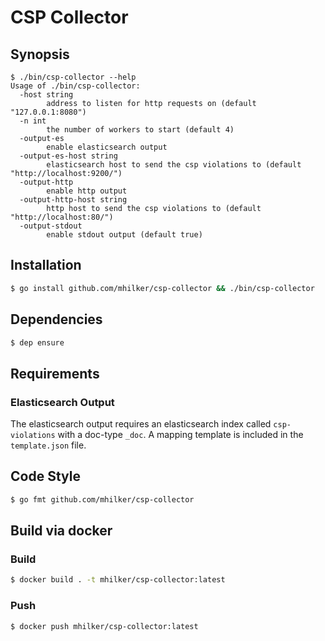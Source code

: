 # CSP Collector

## Synopsis

```
$ ./bin/csp-collector --help
Usage of ./bin/csp-collector:
  -host string
        address to listen for http requests on (default "127.0.0.1:8080")
  -n int
        the number of workers to start (default 4)
  -output-es
        enable elasticsearch output
  -output-es-host string
        elasticsearch host to send the csp violations to (default "http://localhost:9200/")
  -output-http
        enable http output
  -output-http-host string
        http host to send the csp violations to (default "http://localhost:80/")
  -output-stdout
        enable stdout output (default true)
```

## Installation

```bash
$ go install github.com/mhilker/csp-collector && ./bin/csp-collector
```

## Dependencies

```bash
$ dep ensure
```
## Requirements

### Elasticsearch Output

The elasticsearch output requires an elasticsearch index called `csp-violations` with a doc-type `_doc`.
A mapping template is included in the `template.json` file.

## Code Style

```bash
$ go fmt github.com/mhilker/csp-collector
```

## Build via docker

### Build

```bash
$ docker build . -t mhilker/csp-collector:latest
```

### Push

```bash
$ docker push mhilker/csp-collector:latest
```
